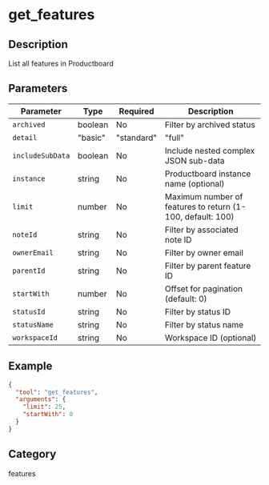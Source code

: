 # get_features

## Description
List all features in Productboard

## Parameters

| Parameter | Type | Required | Description |
|-----------|------|----------|-------------|
| `archived` | boolean | No | Filter by archived status |
| `detail` | "basic" | "standard" | "full" | No | Level of detail (default: basic) |
| `includeSubData` | boolean | No | Include nested complex JSON sub-data |
| `instance` | string | No | Productboard instance name (optional) |
| `limit` | number | No | Maximum number of features to return (1-100, default: 100) |
| `noteId` | string | No | Filter by associated note ID |
| `ownerEmail` | string | No | Filter by owner email |
| `parentId` | string | No | Filter by parent feature ID |
| `startWith` | number | No | Offset for pagination (default: 0) |
| `statusId` | string | No | Filter by status ID |
| `statusName` | string | No | Filter by status name |
| `workspaceId` | string | No | Workspace ID (optional) |

## Example

```json
{
  "tool": "get_features",
  "arguments": {
    "limit": 25,
    "startWith": 0
  }
}
```

## Category
features

